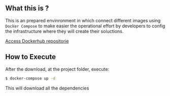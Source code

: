 ## What this is ?

This is an prepared envinronment in which connect different images using `Docker Compose` to make easier the operational effort by developers to config the infrastructure where they will create their soluctions.

[Access Dockerhub repositorie](https://hubdocker.com/repository/docker/kevencript/laravel)

## How to Execute

After the download, at the project folder, execute:

```bash
$ docker-compose up -d
```

This will download all the dependencies



